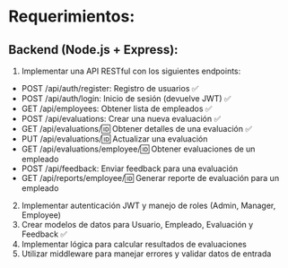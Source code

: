 # Requerimientos:
## Backend (Node.js + Express):
1. Implementar una API RESTful con los siguientes endpoints:
- POST /api/auth/register: Registro de usuarios ✅
- POST /api/auth/login: Inicio de sesión (devuelve JWT) ✅
- GET /api/employees: Obtener lista de empleados ✅
- POST /api/evaluations: Crear una nueva evaluación ✅
- GET /api/evaluations/:id: Obtener detalles de una evaluación ✅
- PUT /api/evaluations/:id: Actualizar una evaluación
- GET /api/evaluations/employee/:id: Obtener evaluaciones de un empleado
- POST /api/feedback: Enviar feedback para una evaluación
- GET /api/reports/employee/:id: Generar reporte de evaluación para un
empleado

2. Implementar autenticación JWT y manejo de roles (Admin, Manager, Employee)
3. Crear modelos de datos para Usuario, Empleado, Evaluación y Feedback ✅
4. Implementar lógica para calcular resultados de evaluaciones
5. Utilizar middleware para manejar errores y validar datos de entrada